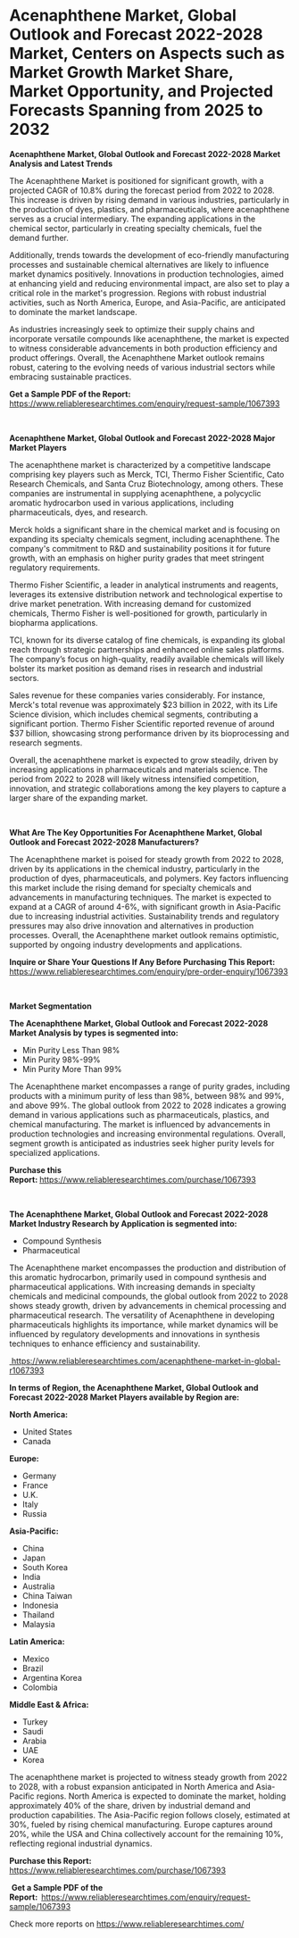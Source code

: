 <p><h1>Acenaphthene Market, Global Outlook and Forecast 2022-2028 Market, Centers on Aspects such as Market Growth Market Share, Market Opportunity, and Projected Forecasts Spanning from 2025 to 2032</h1></p><p><strong>Acenaphthene Market, Global Outlook and Forecast 2022-2028 Market Analysis and Latest Trends</strong></p>
<p><p>The Acenaphthene Market is positioned for significant growth, with a projected CAGR of 10.8% during the forecast period from 2022 to 2028. This increase is driven by rising demand in various industries, particularly in the production of dyes, plastics, and pharmaceuticals, where acenaphthene serves as a crucial intermediary. The expanding applications in the chemical sector, particularly in creating specialty chemicals, fuel the demand further. </p><p>Additionally, trends towards the development of eco-friendly manufacturing processes and sustainable chemical alternatives are likely to influence market dynamics positively. Innovations in production technologies, aimed at enhancing yield and reducing environmental impact, are also set to play a critical role in the market's progression. Regions with robust industrial activities, such as North America, Europe, and Asia-Pacific, are anticipated to dominate the market landscape. </p><p>As industries increasingly seek to optimize their supply chains and incorporate versatile compounds like acenaphthene, the market is expected to witness considerable advancements in both production efficiency and product offerings. Overall, the Acenaphthene Market outlook remains robust, catering to the evolving needs of various industrial sectors while embracing sustainable practices.</p></p>
<p><strong>Get a Sample PDF of the Report:&nbsp;</strong> <a href="https://www.reliableresearchtimes.com/enquiry/request-sample/1067393?utm_campaign=3577&utm_medium=2&utm_source=Github&utm_content=ia&utm_term=21032025&utm_id=acenaphthene-market-global-outlook-and-forecast-2022-2028">https://www.reliableresearchtimes.com/enquiry/request-sample/1067393</a></p>
<p>&nbsp;</p>
<p><strong>Acenaphthene Market, Global Outlook and Forecast 2022-2028 Major Market Players</strong></p>
<p><p>The acenaphthene market is characterized by a competitive landscape comprising key players such as Merck, TCI, Thermo Fisher Scientific, Cato Research Chemicals, and Santa Cruz Biotechnology, among others. These companies are instrumental in supplying acenaphthene, a polycyclic aromatic hydrocarbon used in various applications, including pharmaceuticals, dyes, and research.</p><p>Merck holds a significant share in the chemical market and is focusing on expanding its specialty chemicals segment, including acenaphthene. The company's commitment to R&D and sustainability positions it for future growth, with an emphasis on higher purity grades that meet stringent regulatory requirements.</p><p>Thermo Fisher Scientific, a leader in analytical instruments and reagents, leverages its extensive distribution network and technological expertise to drive market penetration. With increasing demand for customized chemicals, Thermo Fisher is well-positioned for growth, particularly in biopharma applications.</p><p>TCI, known for its diverse catalog of fine chemicals, is expanding its global reach through strategic partnerships and enhanced online sales platforms. The company’s focus on high-quality, readily available chemicals will likely bolster its market position as demand rises in research and industrial sectors.</p><p>Sales revenue for these companies varies considerably. For instance, Merck's total revenue was approximately $23 billion in 2022, with its Life Science division, which includes chemical segments, contributing a significant portion. Thermo Fisher Scientific reported revenue of around $37 billion, showcasing strong performance driven by its bioprocessing and research segments.</p><p>Overall, the acenaphthene market is expected to grow steadily, driven by increasing applications in pharmaceuticals and materials science. The period from 2022 to 2028 will likely witness intensified competition, innovation, and strategic collaborations among the key players to capture a larger share of the expanding market.</p></p>
<p>&nbsp;</p>
<p><strong>What Are The Key Opportunities For Acenaphthene Market, Global Outlook and Forecast 2022-2028 Manufacturers?</strong></p>
<p><p>The Acenaphthene market is poised for steady growth from 2022 to 2028, driven by its applications in the chemical industry, particularly in the production of dyes, pharmaceuticals, and polymers. Key factors influencing this market include the rising demand for specialty chemicals and advancements in manufacturing techniques. The market is expected to expand at a CAGR of around 4-6%, with significant growth in Asia-Pacific due to increasing industrial activities. Sustainability trends and regulatory pressures may also drive innovation and alternatives in production processes. Overall, the Acenaphthene market outlook remains optimistic, supported by ongoing industry developments and applications.</p></p>
<p><strong>Inquire or Share Your Questions If Any Before Purchasing This Report:</strong> <a href="https://www.reliableresearchtimes.com/enquiry/pre-order-enquiry/1067393?utm_campaign=3577&utm_medium=2&utm_source=Github&utm_content=ia&utm_term=21032025&utm_id=acenaphthene-market-global-outlook-and-forecast-2022-2028">https://www.reliableresearchtimes.com/enquiry/pre-order-enquiry/1067393</a></p>
<p>&nbsp;</p>
<p><strong>Market Segmentation</strong></p>
<p><strong>The Acenaphthene Market, Global Outlook and Forecast 2022-2028 Market Analysis by types is segmented into:</strong></p>
<p><ul><li>Min Purity Less Than 98%</li><li>Min Purity 98%-99%</li><li>Min Purity More Than 99%</li></ul></p>
<p><p>The Acenaphthene market encompasses a range of purity grades, including products with a minimum purity of less than 98%, between 98% and 99%, and above 99%. The global outlook from 2022 to 2028 indicates a growing demand in various applications such as pharmaceuticals, plastics, and chemical manufacturing. The market is influenced by advancements in production technologies and increasing environmental regulations. Overall, segment growth is anticipated as industries seek higher purity levels for specialized applications.</p></p>
<p><strong>Purchase this Report:&nbsp;</strong><a href="https://www.reliableresearchtimes.com/purchase/1067393?utm_campaign=3577&utm_medium=2&utm_source=Github&utm_content=ia&utm_term=21032025&utm_id=acenaphthene-market-global-outlook-and-forecast-2022-2028">https://www.reliableresearchtimes.com/purchase/1067393</a></p>
<p>&nbsp;</p>
<p><strong>The Acenaphthene Market, Global Outlook and Forecast 2022-2028 Market Industry Research by Application is segmented into:</strong></p>
<p><ul><li>Compound Synthesis</li><li>Pharmaceutical</li></ul></p>
<p><p>The Acenaphthene market encompasses the production and distribution of this aromatic hydrocarbon, primarily used in compound synthesis and pharmaceutical applications. With increasing demands in specialty chemicals and medicinal compounds, the global outlook from 2022 to 2028 shows steady growth, driven by advancements in chemical processing and pharmaceutical research. The versatility of Acenaphthene in developing pharmaceuticals highlights its importance, while market dynamics will be influenced by regulatory developments and innovations in synthesis techniques to enhance efficiency and sustainability.</p></p>
<p><a href="https://www.reliableresearchtimes.com/acenaphthene-market-in-global-r1067393?utm_campaign=3577&utm_medium=2&utm_source=Github&utm_content=ia&utm_term=21032025&utm_id=acenaphthene-market-global-outlook-and-forecast-2022-2028">&nbsp;https://www.reliableresearchtimes.com/acenaphthene-market-in-global-r1067393</a></p>
<p><strong>In terms of Region, the Acenaphthene Market, Global Outlook and Forecast 2022-2028 Market Players available by Region are:</strong></p>
<p>
    <p> <strong> North America: </strong>
        <ul>
            <li>United States</li>
            <li>Canada</li>
        </ul>
        </p> 
    <p> <strong> Europe: </strong>
        <ul>
            <li>Germany</li>
            <li>France</li>
            <li>U.K.</li>
            <li>Italy</li>
            <li>Russia</li>
        </ul>
        </p> 
    <p> <strong> Asia-Pacific: </strong>
        <ul>
            <li>China</li>
            <li>Japan</li>
            <li>South Korea</li>
            <li>India</li>
            <li>Australia</li>
            <li>China Taiwan</li>
            <li>Indonesia</li>
            <li>Thailand</li>
            <li>Malaysia</li>
        </ul>
        </p> 
    <p> <strong> Latin America: </strong>
        <ul>
            <li>Mexico</li>
            <li>Brazil</li>
            <li>Argentina Korea</li>
            <li>Colombia</li>
        </ul>
        </p> 
    <p> <strong> Middle East & Africa: </strong>
        <ul>
            <li>Turkey</li>
            <li>Saudi</li>
            <li>Arabia</li>
            <li>UAE</li>
            <li>Korea</li>
        </ul>
    </p>
    </p>
<p><p>The acenaphthene market is projected to witness steady growth from 2022 to 2028, with a robust expansion anticipated in North America and Asia-Pacific regions. North America is expected to dominate the market, holding approximately 40% of the share, driven by industrial demand and production capabilities. The Asia-Pacific region follows closely, estimated at 30%, fueled by rising chemical manufacturing. Europe captures around 20%, while the USA and China collectively account for the remaining 10%, reflecting regional industrial dynamics.</p></p>
<p><strong>Purchase this Report: </strong><a href="https://www.reliableresearchtimes.com/purchase/1067393?utm_campaign=3577&utm_medium=2&utm_source=Github&utm_content=ia&utm_term=21032025&utm_id=acenaphthene-market-global-outlook-and-forecast-2022-2028">https://www.reliableresearchtimes.com/purchase/1067393</a></p>
<p>&nbsp;<strong>Get a Sample PDF of the Report:&nbsp;&nbsp;</strong><a href="https://www.reliableresearchtimes.com/enquiry/request-sample/1067393?utm_campaign=3577&utm_medium=2&utm_source=Github&utm_content=ia&utm_term=21032025&utm_id=acenaphthene-market-global-outlook-and-forecast-2022-2028">https://www.reliableresearchtimes.com/enquiry/request-sample/1067393</a></p>
<p><strong></strong></p>
<p>Check more reports on <a href="https://www.reliableresearchtimes.com/?utm_campaign=3577&utm_medium=2&utm_source=Github&utm_content=ia&utm_term=21032025&utm_id=acenaphthene-market-global-outlook-and-forecast-2022-2028">https://www.reliableresearchtimes.com/</a></p>